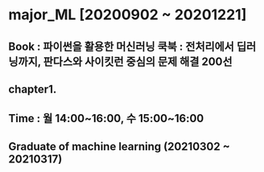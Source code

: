 # major_ML [20200902 ~ 20201221]

## Book : 파이썬을 활용한 머신러닝 쿡북 : 전처리에서 딥러닝까지, 판다스와 사이킷런 중심의 문제 해결 200선

## chapter1. 


## Time : 월 14:00~16:00, 수 15:00~16:00


## Graduate of machine learning (20210302 ~ 20210317)
